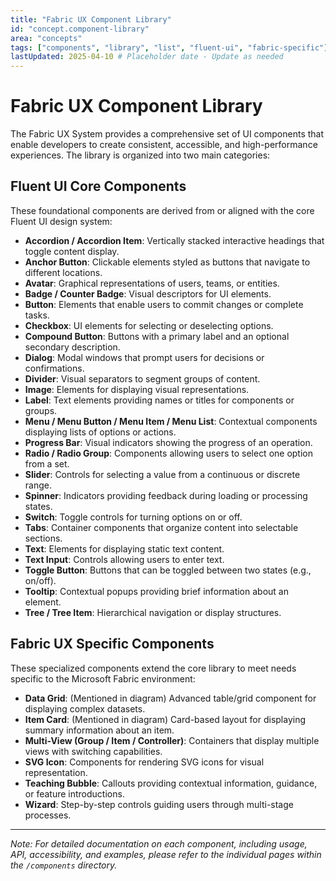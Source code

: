 ```yaml
---
title: "Fabric UX Component Library"
id: "concept.component-library"
area: "concepts"
tags: ["components", "library", "list", "fluent-ui", "fabric-specific"]
lastUpdated: 2025-04-10 # Placeholder date - Update as needed
---
```


# Fabric UX Component Library

<!-- BEGIN-SECTION: Overview -->
The Fabric UX System provides a comprehensive set of UI components that enable developers to create consistent, accessible, and high-performance experiences. The library is organized into two main categories:
<!-- END-SECTION: Overview -->

<!-- BEGIN-SECTION: Fluent UI Core Components -->
## Fluent UI Core Components

These foundational components are derived from or aligned with the core Fluent UI design system:

*   **Accordion / Accordion Item**: Vertically stacked interactive headings that toggle content display.
*   **Anchor Button**: Clickable elements styled as buttons that navigate to different locations.
*   **Avatar**: Graphical representations of users, teams, or entities.
*   **Badge / Counter Badge**: Visual descriptors for UI elements.
*   **Button**: Elements that enable users to commit changes or complete tasks.
*   **Checkbox**: UI elements for selecting or deselecting options.
*   **Compound Button**: Buttons with a primary label and an optional secondary description.
*   **Dialog**: Modal windows that prompt users for decisions or confirmations.
*   **Divider**: Visual separators to segment groups of content.
*   **Image**: Elements for displaying visual representations.
*   **Label**: Text elements providing names or titles for components or groups.
*   **Menu / Menu Button / Menu Item / Menu List**: Contextual components displaying lists of options or actions.
*   **Progress Bar**: Visual indicators showing the progress of an operation.
*   **Radio / Radio Group**: Components allowing users to select one option from a set.
*   **Slider**: Controls for selecting a value from a continuous or discrete range.
*   **Spinner**: Indicators providing feedback during loading or processing states.
*   **Switch**: Toggle controls for turning options on or off.
*   **Tabs**: Container components that organize content into selectable sections.
*   **Text**: Elements for displaying static text content.
*   **Text Input**: Controls allowing users to enter text.
*   **Toggle Button**: Buttons that can be toggled between two states (e.g., on/off).
*   **Tooltip**: Contextual popups providing brief information about an element.
*   **Tree / Tree Item**: Hierarchical navigation or display structures.
<!-- END-SECTION: Fluent UI Core Components -->

<!-- BEGIN-SECTION: Fabric UX Specific Components -->
## Fabric UX Specific Components

These specialized components extend the core library to meet needs specific to the Microsoft Fabric environment:

*   **Data Grid**: (Mentioned in diagram) Advanced table/grid component for displaying complex datasets.
*   **Item Card**: (Mentioned in diagram) Card-based layout for displaying summary information about an item.
*   **Multi-View (Group / Item / Controller)**: Containers that display multiple views with switching capabilities.
*   **SVG Icon**: Components for rendering SVG icons for visual representation.
*   **Teaching Bubble**: Callouts providing contextual information, guidance, or feature introductions.
*   **Wizard**: Step-by-step controls guiding users through multi-stage processes.
<!-- END-SECTION: Fabric UX Specific Components -->

---

*Note: For detailed documentation on each component, including usage, API, accessibility, and examples, please refer to the individual pages within the `/components` directory.*
